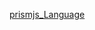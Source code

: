 [prismjs_Language](https://prismjs.com/download.html#themes=prism-coy&languages=markup+css+clike+javascript+abap+abnf+actionscript+ada+agda+al+antlr4+apacheconf+apex+apl+applescript+aql+arduino+arff+armasm+arturo+asciidoc+aspnet+asm6502+asmatmel+autohotkey+autoit+avisynth+avro-idl+awk+bash+basic+batch+bbcode+bbj+bicep+birb+bison+bnf+bqn+brainfuck+brightscript+bro+bsl+c+csharp+cpp+cfscript+chaiscript+cil+cilkc+cilkcpp+clojure+cmake+cobol+coffeescript+concurnas+csp+cooklang+coq+crystal+css-extras+csv+cue+cypher+d+dart+dataweave+dax+dhall+diff+django+dns-zone-file+docker+dot+ebnf+editorconfig+eiffel+ejs+elixir+elm+etlua+erb+erlang+excel-formula+fsharp+factor+false+firestore-security-rules+flow+fortran+ftl+gml+gap+gcode+gdscript+gedcom+gettext+gherkin+git+glsl+gn+linker-script+go+go-module+gradle+graphql+groovy+haml+handlebars+haskell+haxe+hcl+hlsl+hoon+http+hpkp+hsts+ichigojam+icon+icu-message-format+idris+ignore+inform7+ini+io+j+java+javadoc+javadoclike+javastacktrace+jexl+jolie+jq+jsdoc+js-extras+json+json5+jsonp+jsstacktrace+js-templates+julia+keepalived+keyman+kotlin+kumir+kusto+latex+latte+less+lilypond+liquid+lisp+livescript+llvm+log+lolcode+lua+magma+makefile+markdown+markup-templating+mata+matlab+maxscript+mel+mermaid+metafont+mizar+mongodb+monkey+moonscript+n1ql+n4js+nand2tetris-hdl+naniscript+nasm+neon+nevod+nginx+nim+nix+nsis+objectivec+ocaml+odin+opencl+openqasm+oz+parigp+parser+pascal+pascaligo+psl+pcaxis+peoplecode+perl+php+phpdoc+php-extras+plant-uml+plsql+powerquery+powershell+processing+prolog+promql+properties+protobuf+pug+puppet+pure+purebasic+purescript+python+qsharp+q+qml+qore+r+racket+cshtml+jsx+tsx+reason+regex+rego+renpy+rescript+rest+rip+roboconf+robotframework+ruby+rust+sas+sass+scss+scala+scheme+shell-session+smali+smalltalk+smarty+sml+solidity+solution-file+soy+sparql+splunk-spl+sqf+sql+squirrel+stan+stata+iecst+stylus+supercollider+swift+systemd+t4-templating+t4-cs+t4-vb+tap+tcl+tt2+textile+toml+tremor+turtle+twig+typescript+typoscript+unrealscript+uorazor+uri+v+vala+vbnet+velocity+verilog+vhdl+vim+visual-basic+warpscript+wasm+web-idl+wgsl+wiki+wolfram+wren+xeora+xml-doc+xojo+xquery+yaml+yang+zig)




